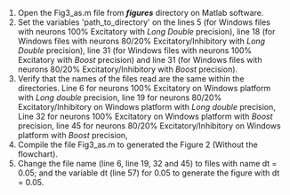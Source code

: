 1. Open the Fig3_as.m file from **_figures_** directory on Matlab software.
2. Set the variables 'path_to_directory' on the lines 5 (for Windows files with neurons 100% Excitatory with _Long Double_ precision), line 18 (for Windows files with neurons 80/20% Excitatory/Inhibitory with _Long Double_ precision), line 31 (for Windows files with neurons 100% Excitatory with _Boost_ precision) and line 31 (for Windows files with neurons 80/20% Excitatory/Inhibitory with _Boost_ precision).
3. Verify that the names of the files read are the same within the directories. Line 6 for neurons 100% Excitatory on Windows platform with _Long double_ precision, line 19 for neurons 80/20% Excitatory/Inhibitory on Windows platform with _Long double_ precision, Line 32 for neurons 100% Excitatory on Windows platform with _Boost_ precision, line 45 for neurons 80/20% Excitatory/Inhibitory on Windows platform with _Boost_ precision, 
4. Compile the file Fig3_as.m to generated the Figure 2 (Without the flowchart).
5. Change the file name (line 6, line 19, 32 and 45) to files with name dt = 0.05; and the variable dt (line 57) for 0.05 to generate the figure with dt = 0.05.
